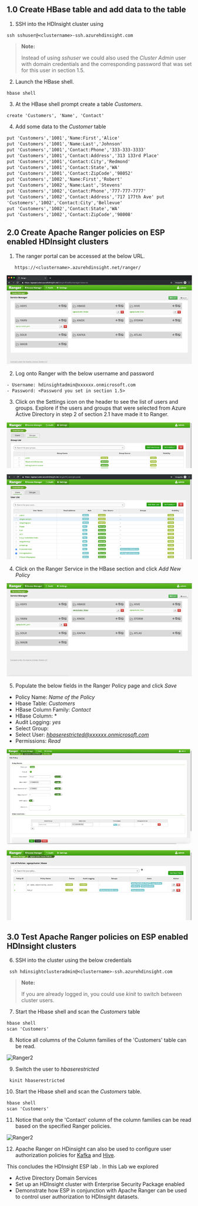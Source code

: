 ## 1.0 Create HBase table and add data to the table

1. SSH into the HDInsight cluster using 
 ````
 ssh sshuser@<clustername>-ssh.azurehdinsight.com
````
>**Note:**
> 
>Instead of using *sshuser* we could also used the *Cluster Admin* user with domain credentials and the corresponding password that was set for this user in section 1.5.

2. Launch the HBase shell.
```
hbase shell
```
3. At the HBase shell prompt create a table *Customers*.

```
create 'Customers', 'Name', 'Contact' 
```
4. Add some data to the *Customer* table 
```
put 'Customers','1001','Name:First','Alice' 
put 'Customers','1001','Name:Last','Johnson' 
put 'Customers','1001','Contact:Phone','333-333-3333'
put 'Customers','1001','Contact:Address','313 133rd Place' 
put 'Customers','1001','Contact:City','Redmond' 
put 'Customers','1001','Contact:State','WA' 
put 'Customers','1001','Contact:ZipCode','98052' 
put 'Customers','1002','Name:First','Robert' 
put 'Customers','1002','Name:Last','Stevens' 
put 'Customers','1002','Contact:Phone','777-777-7777' 
put 'Customers','1002','Contact:Address','717 177th Ave' put 'Customers','1002','Contact:City','Bellevue' 
put 'Customers','1002','Contact:State','WA' 
put 'Customers','1002','Contact:ZipCode','98008'
```


## 2.0 Create Apache Ranger policies on ESP enabled HDInsight clusters

1. The ranger portal can be accessed at the below URL. 

````
   https://<clustername>.azurehdinsight.net/ranger/
````

![Ranger1](https://github.com/arnabganguly/HDInsightESPLab/blob/master/images/Picture36.png)

 2. Log onto Ranger with the below username and password 
 ````    
 - Username: hdinsightadmin@xxxxxx.onmicrosoft.com
 - Password: <Password you set in section 1.5>
````
 
  3. Click on the Settings icon on the header to see the list of users and groups. Explore if the users and groups that were selected from Azure Active Directory in step 2 of section 2.1 have made it to Ranger.

![Ranger2](https://github.com/arnabganguly/HDInsightESPLab/blob/master/images/Picture38.png) 


![Ranger2](https://github.com/arnabganguly/HDInsightESPLab/blob/master/images/Picture39.png)

 4. Click on the Ranger Service in the HBase section and click *Add New Policy*
  
![Ranger2](https://github.com/arnabganguly/HDInsightESPLab/blob/master/images/Picture44.png) 

 5. Populate the below fields in the Ranger Policy page and click *Save*

 - Policy Name: *Name of the Policy*
 - Hbase Table: *Customers* 
 - HBase Column Family: *Contact*
 - HBase Column: *
 - Audit Logging: *yes*
 - Select Group:
 - Select User: *hbaserestricted@xxxxxx.onmicrosoft.com*
 - Permissions: *Read* 

![Ranger2](https://github.com/arnabganguly/HDInsightESPLab/blob/master/images/Picture46.png)
  
![Ranger2](https://github.com/arnabganguly/HDInsightESPLab/blob/master/images/Picture47.png)


## 3.0 Test Apache Ranger policies on ESP enabled HDInsight clusters

6. SSH into the cluster using the below credentials 

````
 ssh hdinsightclusteradmin@<clustername>-ssh.azurehdinsight.com
````


>**Note:**
> 
>If you are already logged in, you could use *kinit* to switch between cluster users.

7. Start the Hbase shell and scan the *Customers* table

```
hbase shell
scan 'Customers'
````

8. Notice all columns of the Column families of the 'Customers' table can be read.

![Ranger2](https://github.com/arnabganguly/HDInsightESPLab/blob/master/images/Picture50.png)

9. Switch the user to *hbaserestricted*
```
 kinit hbaserestricted
 ```

10. Start the Hbase shell and scan the *Customers* table.

```
hbase shell
scan 'Customers'
```

11. Notice that only the 'Contact' column of the column families can be read based on the specified Ranger policies. 

![Ranger2](https://github.com/arnabganguly/HDInsightESPLab/blob/master/images/Picture49.png)

12. Apache Ranger on HDinsight can also be used to configure user authorization policies for [Kafka](https://docs.microsoft.com/en-us/azure/hdinsight/domain-joined/apache-domain-joined-run-kafka) and [Hive](https://docs.microsoft.com/en-us/azure/hdinsight/domain-joined/apache-domain-joined-run-hive).  
 
This concludes the HDInsight ESP lab . In this Lab we explored 

 - Active Directory Domain Services
 - Set up an HDInsight cluster with Enterprise Security Package enabled
 - Demonstrate how ESP in conjunction with Apache Ranger can be used to control user authorization to HDInsight datasets.  


<!--stackedit_data:
eyJoaXN0b3J5IjpbLTE4ODM4OTc2NzAsLTMyNTQ1NTQ3MCw5Mj
g2MDk4NCwtMTc4MjA1MzcwMCwtMTA3NzQ1MDY1OCwxNTI2OTE4
OTM3LDEwOTU5MDMwMTAsLTIwODg3NDY2MTJdfQ==
-->